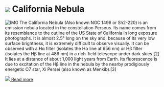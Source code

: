 # ![](/home/lcv/Dropbox/AstroPhotography//Imaging//Common/pyl-tiny.png) California Nebula
![IMG](/home/lcv/Dropbox/AstroPhotography//Imaging//HD/California_Nebula.jpg)
The California Nebula (Also known NGC 1499 or Sh2-220) is an emission nebula located in the constellation Perseus. Its name comes from its resemblance to the outline of the US State of California in long exposure photographs. It is almost 2.5° long on the sky and, because of its very low surface brightness, it is extremely difficult to observe visually. It can be observed with a Hα filter (isolates the Hα line at 656 nm) or Hβ filter (isolates the Hβ line at 486 nm) in a rich-field telescope under dark skies.[2] It lies at a distance of about 1,000 light years from Earth. Its fluorescence is due to excitation of the Hβ line in the nebula by the nearby prodigiously energetic O7 star, Xi Persei (also known as Menkib).[3]

[![](/home/lcv/Dropbox/AstroPhotography//Imaging//Common/Wikipedia.png) Read more](https://en.wikipedia.org/wiki/California_Nebula)

